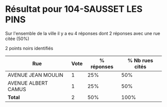 # Résultat pour 104-SAUSSET LES PINS

Sur l'ensemble de la ville il y a eu 4 réponses dont 2 réponses avec une rue citée (50%)

2 points noirs identifiés

| Rue | Vote | % réponses | % Nb rues cités|
|-----|------|------------|----------------|
| AVENUE JEAN MOULIN | 1 | 25% | 50%|
| AVENUE ALBERT CAMUS | 1 | 25% | 50%|
| **Total** | 2 | 50% | 100%|
